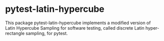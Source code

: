 # pytest-latin-hypercube
This package pytest-latin-hypercube implements a modified version of Latin Hypercube Sampling for software testing, called discrete Latin hyper-rectangle sampling, for pytest.
